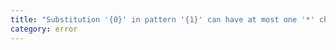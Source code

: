 ```yaml
---
title: "Substitution '{0}' in pattern '{1}' can have at most one '*' character."
category: error
---
```

